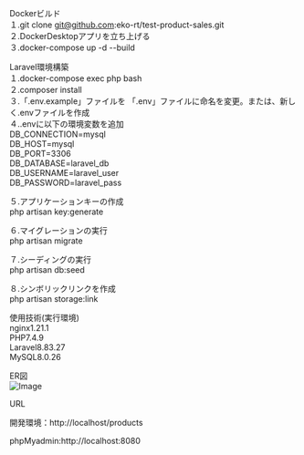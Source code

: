 Dockerビルド  
１.git clone git@github.com:eko-rt/test-product-sales.git  
２.DockerDesktopアプリを立ち上げる  
３.docker-compose up -d --build  

Laravel環境構築  
１.docker-compose exec php bash  
２.composer install  
３.「.env.example」ファイルを 「.env」ファイルに命名を変更。または、新しく.envファイルを作成  
４..envに以下の環境変数を追加  
DB_CONNECTION=mysql  
DB_HOST=mysql  
DB_PORT=3306  
DB_DATABASE=laravel_db  
DB_USERNAME=laravel_user  
DB_PASSWORD=laravel_pass  

５.アプリケーションキーの作成  
php artisan key:generate  

６.マイグレーションの実行  
php artisan migrate  

７.シーディングの実行  
php artisan db:seed  

８.シンボリックリンクを作成  
php artisan storage:link  


使用技術(実行環境)  
nginx1.21.1  
PHP7.4.9  
Laravel8.83.27  
MySQL8.0.26  

ER図  
![Image](https://github.com/user-attachments/assets/e376eace-9409-4713-9589-15b3afedb904)  

URL

開発環境：http://localhost/products

phpMyadmin:http://localhost:8080
